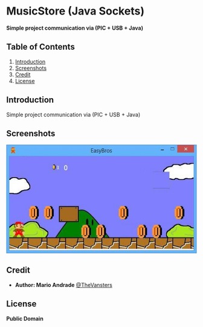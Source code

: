 # MusicStore (Java Sockets)
**Simple project communication via (PIC + USB + Java)**

## <a name='TOC'>Table of Contents</a>

1. [Introduction](#intro)
1. [Screenshots](#screenshots)
1. [Credit](#credit)
1. [License](#license)

## <a name='intro'>Introduction</a>

Simple project communication via (PIC + USB + Java)

## <a name='screenshots'>Screenshots</a>

![Main Frame](/EasyBros/screencast/screencast_1.jpg)

## <a name='credit'>Credit</a>

- **Author: Mario Andrade** [@TheVansters](https://twitter.com/TheVansters)

## <a name='license'>License</a>

**Public Domain**

